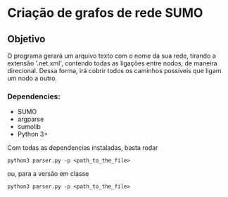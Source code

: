 # Criação de grafos de rede SUMO

## Objetivo 
O programa gerará um arquivo texto com o nome da sua rede, tirando a extensão '.net.xml', contendo todas as ligações entre nodos, de maneira direcional.
Dessa forma, irá cobrir todos os caminhos possíveis que ligam um nodo a outro.

### Dependencies:
 - SUMO
 - argparse
 - sumolib
 - Python 3+
 
 Com todas as dependencias instaladas, basta rodar
 ```
 python3 parser.py -p <path_to_the_file>
 ```
 ou, para a versão em classe
 ```
 python3 parser.py -p <path_to_the_file>
 ```
